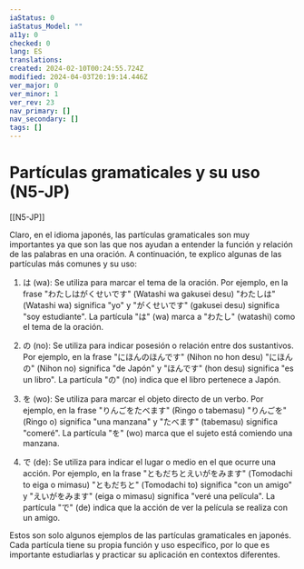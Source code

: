 ```yaml
---
iaStatus: 0
iaStatus_Model: ""
a11y: 0
checked: 0
lang: ES
translations: 
created: 2024-02-10T00:24:55.724Z
modified: 2024-04-03T20:19:14.446Z
ver_major: 0
ver_minor: 1
ver_rev: 23
nav_primary: []
nav_secondary: []
tags: []
---
```

# Partículas gramaticales y su uso (N5-JP)

[[N5-JP]]

Claro, en el idioma japonés, las partículas gramaticales son muy importantes ya que son las que nos ayudan a entender la función y relación de las palabras en una oración. A continuación, te explico algunas de las partículas más comunes y su uso:

1. は (wa): Se utiliza para marcar el tema de la oración. Por ejemplo, en la frase "わたしはがくせいです" (Watashi wa gakusei desu) "わたしは" (Watashi wa) significa "yo" y "がくせいです" (gakusei desu) significa "soy estudiante". La partícula "は" (wa) marca a "わたし" (watashi) como el tema de la oración.

2. の (no): Se utiliza para indicar posesión o relación entre dos sustantivos. Por ejemplo, en la frase "にほんのほんです" (Nihon no hon desu) "にほんの" (Nihon no) significa "de Japón" y "ほんです" (hon desu) significa "es un libro". La partícula "の" (no) indica que el libro pertenece a Japón.

3. を (wo): Se utiliza para marcar el objeto directo de un verbo. Por ejemplo, en la frase "りんごをたべます" (Ringo o tabemasu) "りんごを" (Ringo o) significa "una manzana" y "たべます" (tabemasu) significa "comeré". La partícula "を" (wo) marca que el sujeto está comiendo una manzana.

4. で (de): Se utiliza para indicar el lugar o medio en el que ocurre una acción. Por ejemplo, en la frase "ともだちとえいがをみます" (Tomodachi to eiga o mimasu) "ともだちと" (Tomodachi to) significa "con un amigo" y "えいがをみます" (eiga o mimasu) significa "veré una película". La partícula "で" (de) indica que la acción de ver la película se realiza con un amigo.

Estos son solo algunos ejemplos de las partículas gramaticales en japonés. Cada partícula tiene su propia función y uso específico, por lo que es importante estudiarlas y practicar su aplicación en contextos diferentes.
